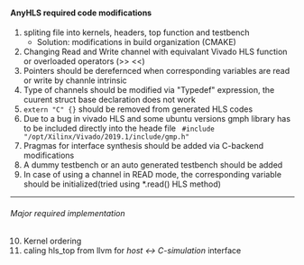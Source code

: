 #### AnyHLS required code modifications
1. spliting file into kernels, headers, top function and testbench
    - Solution: modifications in build organization (CMAKE)
2. Changing Read and Write channel with equivalant Vivado HLS function or overloaded operators (>> <<)
3. Pointers should be derefernced when corresponding variables are read or write by channle intrinsic
4. Type of channels should be modified via "Typedef" expression, the cuurent struct base declaration does not work
5. ````extern "C" {}```` should be removed from generated HLS codes
6. Due to a bug in vivado HLS and some ubuntu versions gmph library has to be included directly into the heade file ``` #include "/opt/Xilinx/Vivado/2019.1/include/gmp.h"```
7. Pragmas for interface synthesis should be added via C-backend modifications
8. A dummy testbench or an auto generated testbench should be added
9. In case of using a channel in READ mode, the corresponding variable should be initialized(tried using \*.read() HLS method)

------
###### Major required implementation
10. Kernel ordering
11. caling hls_top from llvm for *host <-> C-simulation* interface
